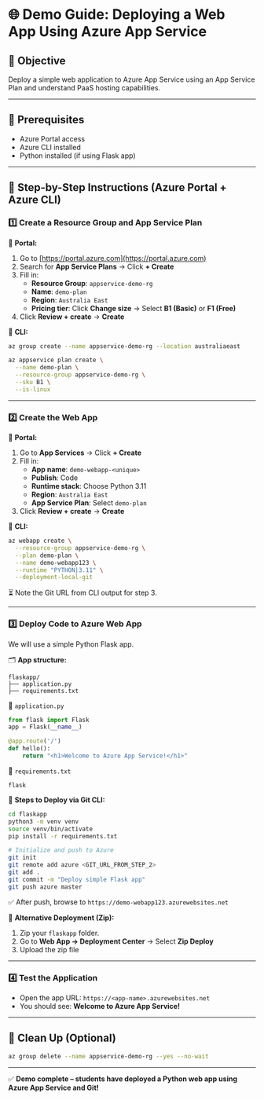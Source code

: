 # 🌐 Demo Guide: Deploying a Web App Using Azure App Service

## 🎯 Objective
Deploy a simple web application to Azure App Service using an App Service Plan and understand PaaS hosting capabilities.

---

## 🧭 Prerequisites
- Azure Portal access
- Azure CLI installed
- Python installed (if using Flask app)

---

## 👣 Step-by-Step Instructions (Azure Portal + Azure CLI)

### 1️⃣ Create a Resource Group and App Service Plan

🔸 **Portal:**
1. Go to [https://portal.azure.com](https://portal.azure.com)
2. Search for **App Service Plans** → Click **+ Create**
3. Fill in:
   - **Resource Group**: `appservice-demo-rg`
   - **Name**: `demo-plan`
   - **Region**: `Australia East`
   - **Pricing tier**: Click **Change size** → Select **B1 (Basic)** or **F1 (Free)**
4. Click **Review + create** → **Create**

🔸 **CLI:**
```bash
az group create --name appservice-demo-rg --location australiaeast

az appservice plan create \
  --name demo-plan \
  --resource-group appservice-demo-rg \
  --sku B1 \
  --is-linux
```

---

### 2️⃣ Create the Web App

🔸 **Portal:**
1. Go to **App Services** → Click **+ Create**
2. Fill in:
   - **App name**: `demo-webapp-<unique>`
   - **Publish**: Code
   - **Runtime stack**: Choose Python 3.11
   - **Region**: `Australia East`
   - **App Service Plan**: Select `demo-plan`
3. Click **Review + create** → **Create**

🔸 **CLI:**
```bash
az webapp create \
  --resource-group appservice-demo-rg \
  --plan demo-plan \
  --name demo-webapp123 \
  --runtime "PYTHON|3.11" \
  --deployment-local-git
```
⏳ Note the Git URL from CLI output for step 3.

---

### 3️⃣ Deploy Code to Azure Web App

We will use a simple Python Flask app.

🗂️ **App structure:**
```
flaskapp/
├── application.py
├── requirements.txt
```

📄 `application.py`
```python
from flask import Flask
app = Flask(__name__)

@app.route('/')
def hello():
    return "<h1>Welcome to Azure App Service!</h1>"
```

📄 `requirements.txt`
```
flask
```

🔸 **Steps to Deploy via Git CLI:**
```bash
cd flaskapp
python3 -m venv venv
source venv/bin/activate
pip install -r requirements.txt

# Initialize and push to Azure
git init
git remote add azure <GIT_URL_FROM_STEP_2>
git add .
git commit -m "Deploy simple Flask app"
git push azure master
```
✅ After push, browse to `https://demo-webapp123.azurewebsites.net`

🔸 **Alternative Deployment (Zip):**
1. Zip your `flaskapp` folder.
2. Go to **Web App → Deployment Center** → Select **Zip Deploy**
3. Upload the zip file

---

### 4️⃣ Test the Application
- Open the app URL: `https://<app-name>.azurewebsites.net`
- You should see: **Welcome to Azure App Service!**

---

## 🧼 Clean Up (Optional)
```bash
az group delete --name appservice-demo-rg --yes --no-wait
```

---

✅ **Demo complete – students have deployed a Python web app using Azure App Service and Git!**


